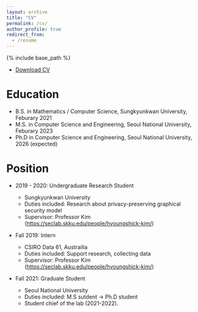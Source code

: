 ```yaml
---
layout: archive
title: "CV"
permalink: /cv/
author_profile: true
redirect_from:
  - /resume
---
```


{% include base_path %}

* [Download CV](https://github.com/Lee-DongWon/Lee-DongWon.github.io/tree/master/files/CV_LeeDongwon.pdf)

Education
======
* B.S. in Mathematics / Computer Science, Sungkyunkwan University, Feburary 2021
* M.S. in Computer Science and Engineering, Seoul National University, Feburary 2023
* Ph.D in Computer Science and Engineering, Seoul National University, 2026 (expected)

Position
======
* 2019 - 2020: Undergraduate Research Student
  * Sungkyunkwan University
  * Duties included: Research about privacy-preserving graphical security model
  * Supervisor: Professor Kim (https://seclab.skku.edu/people/hyoungshick-kim/)

* Fall 2019: Intern
  * CSIRO Data 61, Austrailia
  * Duties included: Support research, collecting data
  * Supervisor: Professor Kim (https://seclab.skku.edu/people/hyoungshick-kim/)
  
* Fall 2021: Graduate Student
  * Seoul National University
  * Duties included: M.S sutdent -> Ph.D student
  * Student chief of the lab (2021-2022).
